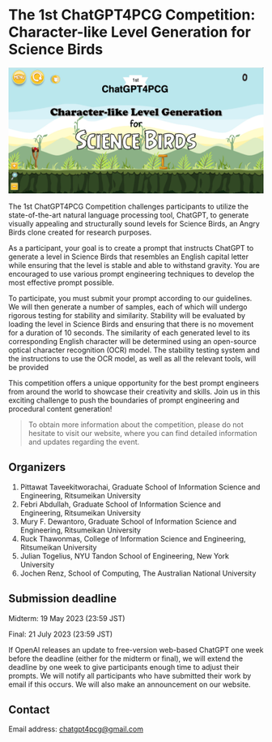 # The 1st ChatGPT4PCG Competition: Character-like Level Generation for Science Birds

![Logo](https://github.com/chatgpt4pcg/chatgpt4pcg.github.io/raw/main/public/logo.png)

The 1st ChatGPT4PCG Competition challenges participants to utilize the state-of-the-art natural language processing tool, ChatGPT, to generate visually appealing and structurally sound levels for Science Birds, an Angry Birds clone created for research purposes.

As a participant, your goal is to create a prompt that instructs ChatGPT to generate a level in Science Birds that resembles an English capital letter while ensuring that the level is stable and able to withstand gravity. You are encouraged to use various prompt engineering techniques to develop the most effective prompt possible.

To participate, you must submit your prompt according to our guidelines. We will then generate a number of samples, each of which will undergo rigorous testing for stability and similarity. Stability will be evaluated by loading the level in Science Birds and ensuring that there is no movement for a duration of 10 seconds. The similarity of each generated level to its corresponding English character will be determined using an open-source optical character recognition (OCR) model. The stability testing system and the instructions to use the OCR model, as well as all the relevant tools, will be provided

This competition offers a unique opportunity for the best prompt engineers from around the world to showcase their creativity and skills. Join us in this exciting challenge to push the boundaries of prompt engineering and procedural content generation!

> To obtain more information about the competition, please do not hesitate to visit our website, where you can find detailed information and updates regarding the event.

## Organizers

1. Pittawat Taveekitworachai, Graduate School of Information Science and Engineering, Ritsumeikan University
2. Febri Abdullah, Graduate School of Information Science and Engineering, Ritsumeikan University
3. Mury F. Dewantoro, Graduate School of Information Science and Engineering, Ritsumeikan University
4. Ruck Thawonmas, College of Information Science and Engineering, Ritsumeikan University
5. Julian Togelius, NYU Tandon School of Engineering, New York University
6. Jochen Renz, School of Computing, The Australian National University

## Submission deadline

Midterm: 19 May 2023 (23:59 JST)

Final: 21 July 2023 (23:59 JST)

If OpenAI releases an update to free-version web-based ChatGPT one week before the deadline (either for the midterm or final), we will extend the deadline by one week to give participants enough time to adjust their prompts. We will notify all participants who have submitted their work by email if this occurs. We will also make an announcement on our website.

## Contact

Email address: chatgpt4pcg@gmail.com